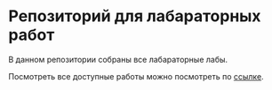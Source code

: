 # Репозиторий для лабараторных работ

В данном репозитории собраны все лабараторные лабы.

Посмотреть все доступные работы можно посмотреть по [ссылке](maksfenek.infinityfreeapp.com).
